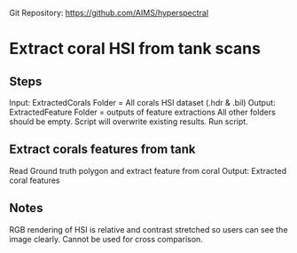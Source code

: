 
Git Repository: https://github.com/AIMS/hyperspectral

# Extract coral HSI from tank scans 

## Steps
Input: ExtractedCorals Folder = All corals HSI dataset (.hdr & .bil)
Output: ExtractedFeature Folder = outputs of feature extractions
All other folders should be empty. Script will overwrite existing results.
Run script.

## Extract corals features from tank
Read Ground truth polygon and extract feature from coral
Output: Extracted coral features

## Notes
RGB rendering of HSI is relative and contrast stretched so users can see the image clearly. Cannot be used for cross comparison.

